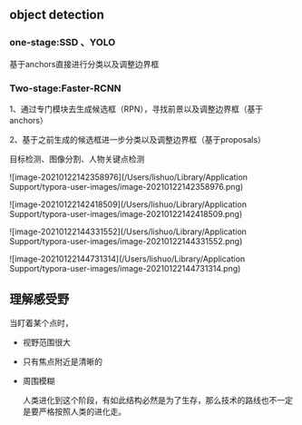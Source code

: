 ## object detection

### one-stage:SSD 、YOLO

基于anchors直接进行分类以及调整边界框

### Two-stage:Faster-RCNN

1、通过专门模块去生成候选框（RPN），寻找前景以及调整边界框（基于anchors）

2、基于之前生成的候选框进一步分类以及调整边界框（基于proposals）

目标检测、图像分割、人物关键点检测

 ![image-20210122142358976](/Users/lishuo/Library/Application Support/typora-user-images/image-20210122142358976.png)



![image-20210122142418509](/Users/lishuo/Library/Application Support/typora-user-images/image-20210122142418509.png)

![image-20210122144331552](/Users/lishuo/Library/Application Support/typora-user-images/image-20210122144331552.png)



![image-20210122144731314](/Users/lishuo/Library/Application Support/typora-user-images/image-20210122144731314.png)









## 理解感受野

当盯着某个点时，

* 视野范围很大

* 只有焦点附近是清晰的

* 周围模糊

  人类进化到这个阶段，有如此结构必然是为了生存，那么技术的路线也不一定是要严格按照人类的进化走。

  